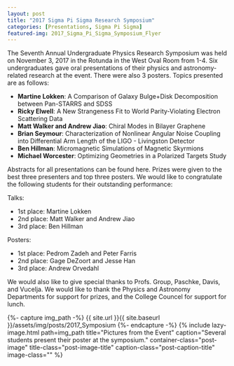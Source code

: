 ```yaml
---
layout: post
title: "2017 Sigma Pi Sigma Research Symposium"
categories: [Presentations, Sigma Pi Sigma]
featured-img: 2017_Sigma_Pi_Sigma_Symposium_Flyer
---
```


The Seventh Annual Undergraduate Physics Research Symposium was held on November 3, 2017 in the Rotunda in the West Oval Room from 1-4. Six undergraduates gave oral presentations of their physics and astronomy-related research at the event. There were also 3 posters. Topics presented are as follows: 

- **Martine Lokken**: A Comparison of Galaxy Bulge+Disk Decomposition between Pan-STARRS and SDSS
- **Ricky Elwell**: A New Strangeness Fit to World Parity-Violating Electron Scattering Data
- **Matt Walker and Andrew Jiao**: Chiral Modes in Bilayer Graphene
- **Brian Seymour**: Characterization of Nonlinear Angular Noise Coupling into Differential Arm Length of the LIGO - Livingston Detector
- **Ben Hillman**: Micromagnetic Simulations of Magnetic Skyrmions
- **Michael Worcester**: Optimizing Geometries in a Polarized Targets Study

Abstracts for all presentations can be found here. Prizes were given to the best three presenters and top three posters. We would like to congratulate the following students for their outstanding performance:

Talks:
- 1st place: Martine Lokken
- 2nd place: Matt Walker and Andrew Jiao
- 3rd place: Ben Hillman

Posters:
- 1st place: Pedrom Zadeh and Peter Farris
- 2nd place: Gage DeZoort and Jesse Han
- 3rd place: Andrew Orvedahl

We would also like to give special thanks to Profs. Group, Paschke, Davis, and Vucelja. We would like to thank the Physics and Astronomy Departments for support for prizes, and the College Councel for support for lunch. 

 {%- capture img_path -%}
 {{ site.url }}{{ site.baseurl }}/assets/img/posts/2017_Symposium
 {%- endcapture -%}
 {% include lazy-image.html 
    path=img_path 
    title="Pictures from the Event" 
    caption="Several students present their poster at the symposium." 
    container-class="post-image" 
    title-class="post-image-title" 
    caption-class="post-caption-title"
    image-class="" 
 %}
